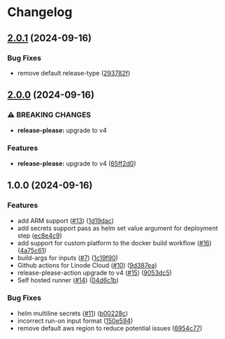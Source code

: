 # Changelog

## [2.0.1](https://github.com/strongsdcom/github-actions/compare/v2.0.0...v2.0.1) (2024-09-16)


### Bug Fixes

* remove default release-type ([293782f](https://github.com/strongsdcom/github-actions/commit/293782fff7f33d0500f90963bc820b8bbea67a0b))

## [2.0.0](https://github.com/strongsdcom/github-actions/compare/v1.0.0...v2.0.0) (2024-09-16)


### ⚠ BREAKING CHANGES

* **release-please:** upgrade to v4

### Features

* **release-please:** upgrade to v4 ([65ff2d0](https://github.com/strongsdcom/github-actions/commit/65ff2d0ea052c55b11f419b149da673710289ab9))

## 1.0.0 (2024-09-16)


### Features

* add ARM support ([#13](https://github.com/strongsdcom/github-actions/issues/13)) ([1d19dac](https://github.com/strongsdcom/github-actions/commit/1d19dac2d0ac341f8790be26514b402663074838))
* add secrets support pass as helm set value argument for deployment step ([ec8e4c9](https://github.com/strongsdcom/github-actions/commit/ec8e4c984135edede1d78ce501d06d82da2bae48))
* add support for custom platform to the docker build workflow ([#16](https://github.com/strongsdcom/github-actions/issues/16)) ([4a75c61](https://github.com/strongsdcom/github-actions/commit/4a75c61790b5497cd440f75152a6d4e283b2515e))
* build-args for inputs ([#7](https://github.com/strongsdcom/github-actions/issues/7)) ([1c19f90](https://github.com/strongsdcom/github-actions/commit/1c19f905c6179a84ab9139f8d4c4ab80cec3eac7))
* Github actions for Linode Cloud ([#10](https://github.com/strongsdcom/github-actions/issues/10)) ([9d387ea](https://github.com/strongsdcom/github-actions/commit/9d387ea57982622a18e29491b674640580702687))
* release-please-action upgrade to v4 ([#15](https://github.com/strongsdcom/github-actions/issues/15)) ([9053dc5](https://github.com/strongsdcom/github-actions/commit/9053dc5fe07116568fc71723f96190611a297392))
* Self hosted runner ([#14](https://github.com/strongsdcom/github-actions/issues/14)) ([04d6c1b](https://github.com/strongsdcom/github-actions/commit/04d6c1b8effdb9b20c47d54d2d717af9b08637e8))


### Bug Fixes

* helm multiline secrets ([#11](https://github.com/strongsdcom/github-actions/issues/11)) ([b00228c](https://github.com/strongsdcom/github-actions/commit/b00228cb5b4acc5c8c114063d6ebe21b5939323e))
* incorrect run-on input format ([150e594](https://github.com/strongsdcom/github-actions/commit/150e594665a26c5233a9cc2516cb56b0ff1663fb))
* remove default aws region to reduce potential issues ([6954c77](https://github.com/strongsdcom/github-actions/commit/6954c7717fa3f5c2cb3c901d546e67cc0821274f))
